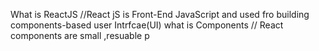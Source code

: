 What is ReactJS //React jS  is Front-End  JavaScript   and used  fro building components-based user Intrfcae(UI)
 what is Components  // React components  are small ,resuable p
